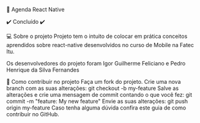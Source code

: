 📒 Agenda React Native

✔️ Concluído ✔️

💻 Sobre o projeto
Projeto tem o intuito de colocar em prática conceitos aprendidos sobre react-native desenvolvidos no curso de Mobile na Fatec Itu.

Os desenvolvedores do projeto foram Igor Guilherme Feliciano e Pedro Henrique da Silva Fernandes

💪 Como contribuir no projeto
Faça um fork do projeto.
Crie uma nova branch com as suas alterações: git checkout -b my-feature
Salve as alterações e crie uma mensagem de commit contando o que você fez: git commit -m "feature: My new feature"
Envie as suas alterações: git push origin my-feature
Caso tenha alguma dúvida confira este guia de como contribuir no GitHub.
